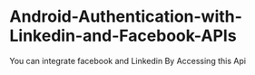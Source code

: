 # Android-Authentication-with-Linkedin-and-Facebook-APIs
You can integrate facebook and Linkedin By Accessing this Api
